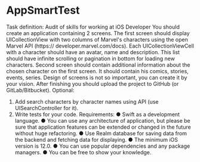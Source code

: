 # AppSmartTest
Task definition:
Audit of skills for working at
iOS Developer
 You should create an application containing 2 screens. The first screen should display UICollectionView with two columns of Marvel's characters using the open Marvel API (​https:// developer.marvel.com/docs​). Each UICollectionViewCell with a character should have an avatar, name and description. This list should have infinite scrolling or pagination in bottom for loading new characters.
Second screen should contain additional information about the chosen character on the first screen. It should contain his comics, stories, events, series.
Design of screens is not so important, you can create it by your vision.
After finishing you should upload the project to GitHub (or GitLab/Bitbucket).
Optional:
1. Add search characters by character names using API (use UISearchController for it).
2. Write tests for your code.
Requirements:
● Swift as a development language.
● You can use any architecture of application, but please be sure that application
features can be extended or changed in the future without huge refactoring.
● Use Realm database for saving data from the backend and fetching data for
displaying.
● The minimum iOS version is 12.0.
● You can use popular dependencies and any package managers.
● You can be free to show your knowledge.
